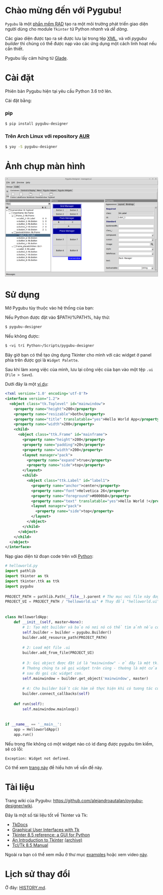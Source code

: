 Chào mừng đến với Pygubu!
============================================

`Pygubu` là một [phần mềm RAD](https://en.wikipedia.org/wiki/Rapid_application_development) tạo ra một môi trường phát triển giao diện người dùng cho module `Tkinter` từ Python _nhanh_ và _dễ dàng_.

Các giao diện được tạo ra sẽ được lưu lại trong tệp [XML](https://en.wikipedia.org/wiki/XML), và với _pygubu builder_ thì chúng có thể được nạp vào các ứng dụng một cách linh hoạt nếu cần thiết.

Pygubu lấy cảm hứng từ [Glade](https://glade.gnome.org).

Cài đặt
============

Phiên bản Pygubu hiện tại yêu cầu Python 3.6 trở lên.

Cài đặt bằng:

### pip

```bash
$ pip install pygubu-designer
```

### Trên Arch Linux với repository [AUR](https://aur.archlinux.org/packages/pygubu-designer)

```bash
$ yay -S pygubu-designer
```

Ảnh chụp màn hình
==========

<img src="pygubu-designer.png" alt="pygubu-desinger.png">

Sử dụng
=====

Mở Pygubu tùy thuộc vào hệ thống của bạn:

Nếu Python được đặt vào $PATH/%PATH%, hãy thử:

```bash
$ pygubu-designer
```

Nếu không được:

```bash
$ <vị trí Python>/Scripts/pygubu-designer
```

Bây giờ bạn có thể tạo ứng dụng Tkinter cho mình với các widget ở panel phía trên được gọi là `Widget Palette`.

Sau khi làm xong việc của mình, lưu lại công việc của bạn vào một tệp `.ui` (`File > Save`).

Dưới đây là một [ví dụ](examples/helloworld/helloworld.ui):

```xml
<?xml version='1.0' encoding='utf-8'?>
<interface version="1.2">
  <object class="tk.Toplevel" id="mainwindow">
    <property name="height">200</property>
    <property name="resizable">both</property>
    <property name="title" translatable="yes">Hello World App</property>
    <property name="width">200</property>
    <child>
      <object class="ttk.Frame" id="mainframe">
        <property name="height">200</property>
        <property name="padding">20</property>
        <property name="width">200</property>
        <layout manager="pack">
          <property name="expand">true</property>
          <property name="side">top</property>
        </layout>
        <child>
          <object class="ttk.Label" id="label1">
            <property name="anchor">center</property>
            <property name="font">Helvetica 26</property>
            <property name="foreground">#0000b8</property>
            <property name="text" translatable="yes">Hello World !</property>
            <layout manager="pack">
              <property name="side">top</property>
            </layout>
          </object>
        </child>
      </object>
    </child>
  </object>
</interface>
```

Nạp giao diện từ đoạn code trên với [Python](examples/helloworld/helloworld.py):

```python
# helloworld.py
import pathlib
import tkinter as tk
import tkinter.ttk as ttk
import pygubu

PROJECT_PATH = pathlib.Path(__file__).parent # Thư mục nơi file này được đặt
PROJECT_UI = PROJECT_PATH / "helloworld.ui" # Thay đổi "helloworld.ui" với tên file của bạn


class HelloworldApp:
    def __init__(self, master=None):
        # 1: Tạo một builder và bảo nó nơi nó có thể tìm ảnh nếu có
        self.builder = builder = pygubu.Builder()
        builder.add_resource_path(PROJECT_PATH)

        # 2: Load một file .ui
        builder.add_from_file(PROJECT_UI)

        # 3: Gọi object được đặt id là "mainwindow" - ở đây là một tk.TopLevel
        # Thường chúng ta sẽ gọi widget trên cùng - thường là một cửa sổ hoặc dialog,
        # sau đó gọi các widget con.
        self.mainwindow = builder.get_object('mainwindow', master)

        # 4: Cho builder biết các hàm sẽ thực hiện khi có tương tác của người dùng
        builder.connect_callbacks(self)

    def run(self):
        self.mainwindow.mainloop()


if __name__ == '__main__':
    app = HelloworldApp()
    app.run()

```

Nếu trong file không có một widget nào có id đang được pygubu tìm kiếm, sẽ có lỗi:

```
Exception: Widget not defined.
```

Có thể xem [trang này](https://github.com/alejandroautalan/pygubu/issues/40) để hiểu hơn về vấn đề này.

Tài liệu
=============

Trang wiki của Pygubu: https://github.com/alejandroautalan/pygubu-designer/wiki.

Đây là một số tài liệu tốt về Tkinter và Tk:

- [TkDocs](http://www.tkdocs.com)
- [Graphical User Interfaces with Tk](https://docs.python.org/3/library/tk.html)
- [Tkinter 8.5 reference: a GUI for Python](https://tkdocs.com/shipman)
- [An Introduction to Tkinter](http://effbot.org/tkinterbook) [(archive)](http://web.archive.org/web/20200504141939/http://www.effbot.org/tkinterbook)
- [Tcl/Tk 8.5 Manual](http://www.tcl.tk/man/tcl8.5/)

Ngoài ra bạn có thể xem mẫu ở thư mục [examples](examples) hoặc xem video [này](http://youtu.be/wuzV9P8geDg).

Lịch sử thay đổi
=======

Ở đây: [HISTORY.md](HISTORY.md).
